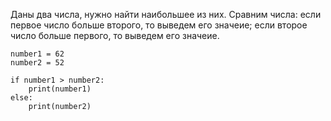 Даны два числа, нужно найти наибольшее из них.
Сравним числа: если первое число больше второго,
то выведем его значеие;
если второе число больше первого,
то выведем его значеие.

```
number1 = 62
number2 = 52

if number1 > number2:
    print(number1)
else:
    print(number2)

